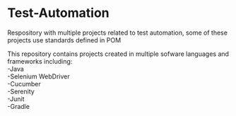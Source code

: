 # Test-Automation
Respository with multiple projects related to test automation, some of these projects use standards defined in POM 

This repository contains projects created in multiple sofware languages and frameworks including:  
-Java  
-Selenium WebDriver  
-Cucumber  
-Serenity  
-Junit  
-Gradle  